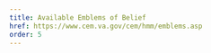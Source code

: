 ```yaml
---
title: Available Emblems of Belief
href: https://www.cem.va.gov/cem/hmm/emblems.asp
order: 5
---
```

